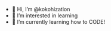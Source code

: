 - 👋 Hi, I’m @kokohization
- 👀 I’m interested in learning
- 🌱 I’m currently learning how to CODE!

<!---
i dont really understand how to code, but coding always make me jakhdflkjhasdjfkh. iwanted to learn more about coding because why not?
--->

<!---
kokohization/kokohization is a ✨ special ✨ repository because its `README.md` (this file) appears on your GitHub profile.
You can click the Preview link to take a look at your changes.
--->
